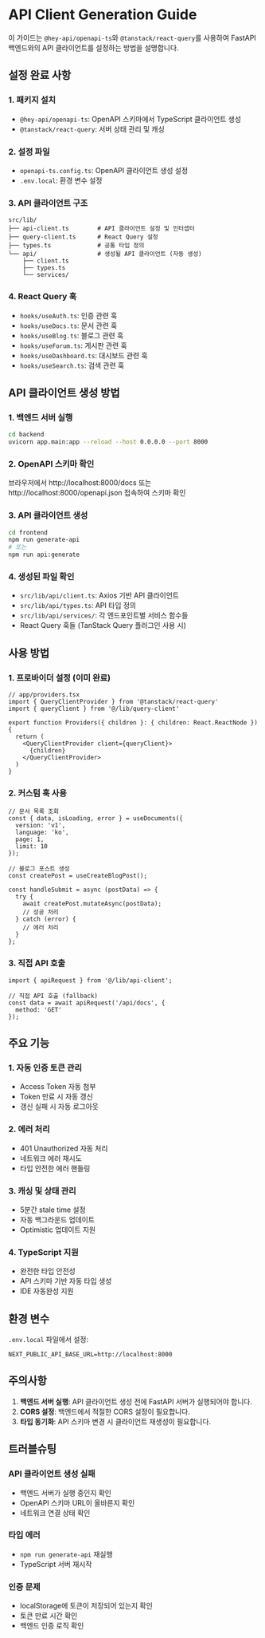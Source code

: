 # API Client Generation Guide

이 가이드는 `@hey-api/openapi-ts`와 `@tanstack/react-query`를 사용하여 FastAPI 백엔드와의 API 클라이언트를 설정하는 방법을 설명합니다.

## 설정 완료 사항

### 1. 패키지 설치
- `@hey-api/openapi-ts`: OpenAPI 스키마에서 TypeScript 클라이언트 생성
- `@tanstack/react-query`: 서버 상태 관리 및 캐싱

### 2. 설정 파일
- `openapi-ts.config.ts`: OpenAPI 클라이언트 생성 설정
- `.env.local`: 환경 변수 설정

### 3. API 클라이언트 구조
```
src/lib/
├── api-client.ts        # API 클라이언트 설정 및 인터셉터
├── query-client.ts      # React Query 설정
├── types.ts             # 공통 타입 정의
└── api/                 # 생성될 API 클라이언트 (자동 생성)
    ├── client.ts
    ├── types.ts
    └── services/
```

### 4. React Query 훅
- `hooks/useAuth.ts`: 인증 관련 훅
- `hooks/useDocs.ts`: 문서 관련 훅  
- `hooks/useBlog.ts`: 블로그 관련 훅
- `hooks/useForum.ts`: 게시판 관련 훅
- `hooks/useDashboard.ts`: 대시보드 관련 훅
- `hooks/useSearch.ts`: 검색 관련 훅

## API 클라이언트 생성 방법

### 1. 백엔드 서버 실행
```bash
cd backend
uvicorn app.main:app --reload --host 0.0.0.0 --port 8000
```

### 2. OpenAPI 스키마 확인
브라우저에서 http://localhost:8000/docs 또는 http://localhost:8000/openapi.json 접속하여 스키마 확인

### 3. API 클라이언트 생성
```bash
cd frontend
npm run generate-api
# 또는
npm run api:generate
```

### 4. 생성된 파일 확인
- `src/lib/api/client.ts`: Axios 기반 API 클라이언트
- `src/lib/api/types.ts`: API 타입 정의
- `src/lib/api/services/`: 각 엔드포인트별 서비스 함수들
- React Query 훅들 (TanStack Query 플러그인 사용 시)

## 사용 방법

### 1. 프로바이더 설정 (이미 완료)
```tsx
// app/providers.tsx
import { QueryClientProvider } from '@tanstack/react-query'
import { queryClient } from '@/lib/query-client'

export function Providers({ children }: { children: React.ReactNode }) {
  return (
    <QueryClientProvider client={queryClient}>
      {children}
    </QueryClientProvider>
  )
}
```

### 2. 커스텀 훅 사용
```tsx
// 문서 목록 조회
const { data, isLoading, error } = useDocuments({
  version: 'v1',
  language: 'ko',
  page: 1,
  limit: 10
});

// 블로그 포스트 생성
const createPost = useCreateBlogPost();

const handleSubmit = async (postData) => {
  try {
    await createPost.mutateAsync(postData);
    // 성공 처리
  } catch (error) {
    // 에러 처리
  }
};
```

### 3. 직접 API 호출
```tsx
import { apiRequest } from '@/lib/api-client';

// 직접 API 호출 (fallback)
const data = await apiRequest('/api/docs', {
  method: 'GET'
});
```

## 주요 기능

### 1. 자동 인증 토큰 관리
- Access Token 자동 첨부
- Token 만료 시 자동 갱신
- 갱신 실패 시 자동 로그아웃

### 2. 에러 처리
- 401 Unauthorized 자동 처리
- 네트워크 에러 재시도
- 타입 안전한 에러 핸들링

### 3. 캐싱 및 상태 관리
- 5분간 stale time 설정
- 자동 백그라운드 업데이트
- Optimistic 업데이트 지원

### 4. TypeScript 지원
- 완전한 타입 안전성
- API 스키마 기반 자동 타입 생성
- IDE 자동완성 지원

## 환경 변수

`.env.local` 파일에서 설정:
```env
NEXT_PUBLIC_API_BASE_URL=http://localhost:8000
```

## 주의사항

1. **백엔드 서버 실행**: API 클라이언트 생성 전에 FastAPI 서버가 실행되어야 합니다.
2. **CORS 설정**: 백엔드에서 적절한 CORS 설정이 필요합니다.
3. **타입 동기화**: API 스키마 변경 시 클라이언트 재생성이 필요합니다.

## 트러블슈팅

### API 클라이언트 생성 실패
- 백엔드 서버가 실행 중인지 확인
- OpenAPI 스키마 URL이 올바른지 확인
- 네트워크 연결 상태 확인

### 타입 에러
- `npm run generate-api` 재실행
- TypeScript 서버 재시작

### 인증 문제
- localStorage에 토큰이 저장되어 있는지 확인
- 토큰 만료 시간 확인
- 백엔드 인증 로직 확인
